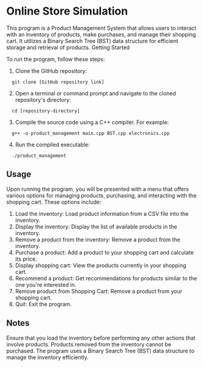 # Online Store Simulation

This program is a Product Management System that allows users to interact with an inventory of products, make purchases, and manage their shopping cart. It utilizes a Binary Search Tree (BST) data structure for efficient storage and retrieval of products.
Getting Started

To run the program, follow these steps:

1. Clone the GitHub repository:
```
  git clone [GitHub repository link]
```

2. Open a terminal or command prompt and navigate to the cloned repository's directory:
```
  cd [repository-directory]
```
3. Compile the source code using a C++ compiler. For example:
```
  g++ -o product_management main.cpp BST.cpp electronics.cpp
```
4. Run the compiled executable:
```
  ./product_management
```
## Usage

Upon running the program, you will be presented with a menu that offers various options for managing products, purchasing, and interacting with the shopping cart. These options include:

1. Load the inventory: Load product information from a CSV file into the inventory.
2. Display the inventory: Display the list of available products in the inventory.
3. Remove a product from the inventory: Remove a product from the inventory.
4. Purchase a product: Add a product to your shopping cart and calculate its price.
5. Display shopping cart: View the products currently in your shopping cart.
6. Recommend a product: Get recommendations for products similar to the one you're interested in.
7. Remove product from Shopping Cart: Remove a product from your shopping cart.
8. Quit: Exit the program.

## Notes

Ensure that you load the inventory before performing any other actions that involve products.
Products removed from the inventory cannot be purchased. The program uses a Binary Search Tree (BST) data structure to manage the inventory efficiently.
